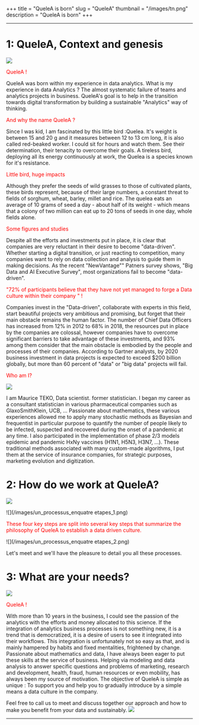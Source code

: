 +++
title = "QueleA is born"
slug = "QueleA"
thumbnail = "/images/tn.png"
description = "QueleA is born"
+++

---------------------------


# 1: QueleA, Context and genesis
![](/images/quelea_context_genese.png)
<p style="color:red"> QueleA ! </p>
QueleA was born within my experience in data analytics. What is my experience in data Analytics ?  
The almost systematic failure of teams and analytics projects in business.  
QueleA's goal is to help in the transition towards digital transformation by building a sustainable "Analytics" way of thinking.


 <p style="color:red"> And why the name QueleA ?</p> 
Since I was kid, I am fascinated by this little bird :Quelea. It's weight is between 15 and 20 g and it measures between 12 to 13 cm long, it is also called red-beaked worker. I could sit for hours and watch them. See their determination, their tenacity to overcome their goals. A tireless bird, deploying all its energy continuously at work, the Quelea is a species known for it's resistance.

 <p style="color:red"> Little bird, huge impacts </p> 
Although they prefer the seeds of wild grasses to those of cultivated plants, these birds represent, because of their large numbers, a constant threat to fields of sorghum, wheat, barley, millet and rice. The quelea eats an average of 10 grams of seed a day - about half of its weight - which means that a colony of two million can eat up to 20 tons of seeds in one day, whole fields alone. 
 

 <p style="color:red"> Some figures and studies </p> 
Despite all the efforts and investments put in place, it is clear that companies are very reluctant in their desire to become "data-driven". Whether starting a digital transition, or just reacting to competition, many companies want to rely on data collection and analysis to guide them in making decisions. As the recent "NewVantage"" Patners survey shows, "Big Data and AI Executive Survey", most organizations fail to become "data-driven".

 <p style="color:red"> "72% of participants believe that they have not yet managed to forge a Data culture within their company "  !</p> 
Companies invest in the "Data-driven", collaborate with experts in this field, start beautiful projects very ambitious and promising, but forget that their main obstacle remains the human factor.
The number of Chief Data Officers has increased from 12% in 2012 to 68% in 2018, the resources put in place by the companies are colossal, however companies have to overcome significant barriers to take advantage of these investments, and 93% among them consider that the main obstacle is embodied by the people and processes of their companies.  
According to Gartner analysts, by 2020 business investment in data projects is expected to exceed $200 billion globally, but more than 60 percent of "data" or "big data" projects will fail.

 <p style="color:red">  Who am I? </p> 
 

 ![](/images/photo_mauriceteko.png)
 
I am Maurice TEKO, Data scientist. former statistician. I began my career as a consultant statistician in various pharmaceutical companies such as GlaxoSmithKlein, UCB, ... Passionate about mathematics, these various experiences allowed me to apply many stochastic methods as Bayesian and frequentist in particular purpose to quantify the number of people likely to be infected, suspected and recovered during the onset of a pandemic at any time. I also participated in the implementation of phase 2/3 models epidemic and pandemic HxNy vaccines (H1N1, H5N3, H3N7, ...). These traditional methods associated with many custom-made algorithms, I put them at the service of insurance companies, for strategic purposes, marketing evolution and digitization.



# 2: How do we work at QueleA?

![ ](/images/comment_travaille_quelea.png)



<!-- # un processus en quatres étapes -->

![](/images/un_processus_enquatre etapes_1.png)


<p style="color:red"> These four key steps are split into several key steps that summarize the philosophy of QueleA to establish a data driven culture. </p>

![](/images/un_processus_enquatre etapes_2.png)

Let's meet and we'll have the pleasure to detail you all these processes.
 
# 3: What are your needs? 
  
 ![](/images/comprendre_vos_besoins.png)

 <p style="color:red"> QueleA !</p>
With more than 10 years in the business, I could see the passion of the analytics with the efforts and money allocated to this science. If the integration of analytics business processes is not something new, it is a trend that is democratized, it is a desire of users to see it integrated into their workflows. This integration is unfortunately not so easy as that, and is mainly hampered by habits and fixed mentalities, frightened by change. Passionate about mathematics and data, I have always been eager to put these skills at the service of business. Helping via modeling and data analysis to answer specific questions and problems of marketing, research and development, health, fraud, human resources or even mobility, has always been my source of motivation.
The objective of QueleA is simple as unique : To support you and help you to gradually introduce by a simple means a data culture in the company.
 

<!-- # 5: Mon cv (En anglais). -->

<!--  ![](/files/cv.pdf){width=120%} -->
 

Feel free to call us to meet and discuss together our approach and how to make you benefit from your data and sustainably. 
  ![](/images/quelea_towards_analytics.png)
  
---------------------------

